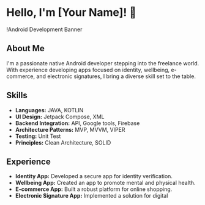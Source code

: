 # Hello, I'm [Your Name]! 👋

!Android Development Banner

## About Me
I'm a passionate native Android developer stepping into the freelance world. With experience developing apps focused on identity, wellbeing, e-commerce, and electronic signatures, I bring a diverse skill set to the table.

## Skills
- **Languages:** JAVA, KOTLIN
- **UI Design:** Jetpack Compose, XML
- **Backend Integration:** API, Google tools, Firebase
- **Architecture Patterns:** MVP, MVVM, VIPER
- **Testing:** Unit Test
- **Principles:** Clean Architecture, SOLID

## Experience
- **Identity App:** Developed a secure app for identity verification.
- **Wellbeing App:** Created an app to promote mental and physical health.
- **E-commerce App:** Built a robust platform for online shopping.
- **Electronic Signature App:** Implemented a solution for digital
